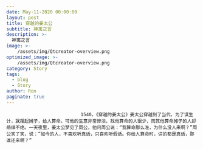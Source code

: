 ```yaml
---
date: May-11-2020 00:00:00
layout: post
title: 穿越的姜太公
subtitle: 神寓之言
description: >-
  神寓之言
image: >-
    /assets/img/Qtcreator-overview.png
optimized_image: >-
    /assets/img/Qtcreator-overview.png
category: Story
tags:
  - blog
  - Story
author: Ron
paginate: true
---
```


							　　1540，《穿越的姜太公》姜太公穿越到了当代，为了谋生计，就摆起摊子，给人算命。可他的生意非常惨淡，找他算命的人很少，而其他算命摊子的人却络绎不绝。一天夜里，姜太公梦见了周公，他问周公说：“我算命那么准，为什么没人来啊？”周公笑了笑，说：“如今的人，不喜欢听真话，只喜欢听假话。你给人算命时，讲的都是真话，那谁还来啊？”
							
							
						